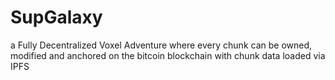 # SupGalaxy
a Fully Decentralized Voxel Adventure where every chunk can be owned, modified and anchored on the bitcoin blockchain with chunk data loaded via IPFS
